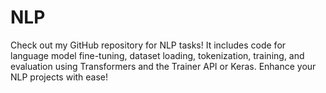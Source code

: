 # NLP
Check out my GitHub repository for NLP tasks! It includes code for language model fine-tuning, dataset loading, tokenization, training, and evaluation using Transformers and the Trainer API or Keras. Enhance your NLP projects with ease!
